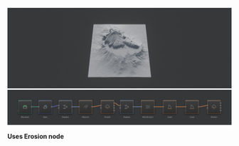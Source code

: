 ![](../Images/Viewport/Ocean-Cliffs.jpg)
![](../Images/Graph/Ocean-Cliffs.png)

**Uses Erosion node**